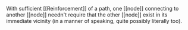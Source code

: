 With sufficient [[Reinforcement]] of a path, one [[node]] connecting to another [[node]] needn't require that the other [[node]] exist in its immediate vicinity (in a manner of speaking, quite possibly literally too). 